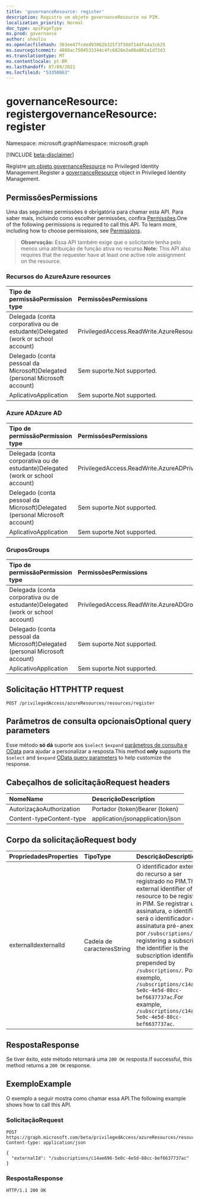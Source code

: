 ```yaml
---
title: 'governanceResource: register'
description: Registre um objeto governanceResource no PIM.
localization_priority: Normal
doc_type: apiPageType
ms.prod: governance
author: shauliu
ms.openlocfilehash: 363ee47fcded93062b325f3f58df14dfa4a3c625
ms.sourcegitcommit: 4888ac7504533344c4fc6828e2a06a002a1d72d3
ms.translationtype: MT
ms.contentlocale: pt-BR
ms.lasthandoff: 07/09/2021
ms.locfileid: "53350863"
---
```

# <a name="governanceresource-register"></a><span data-ttu-id="cde36-103">governanceResource: register</span><span class="sxs-lookup"><span data-stu-id="cde36-103">governanceResource: register</span></span>

<span data-ttu-id="cde36-104">Namespace: microsoft.graph</span><span class="sxs-lookup"><span data-stu-id="cde36-104">Namespace: microsoft.graph</span></span>

[!INCLUDE [beta-disclaimer](../../includes/beta-disclaimer.md)]

<span data-ttu-id="cde36-105">Registre [um objeto governanceResource](../resources/governanceresource.md) no Privileged Identity Management.</span><span class="sxs-lookup"><span data-stu-id="cde36-105">Register a [governanceResource](../resources/governanceresource.md) object in Privileged Identity Management.</span></span>

## <a name="permissions"></a><span data-ttu-id="cde36-106">Permissões</span><span class="sxs-lookup"><span data-stu-id="cde36-106">Permissions</span></span>

<span data-ttu-id="cde36-p101">Uma das seguintes permissões é obrigatória para chamar esta API. Para saber mais, incluindo como escolher permissões, confira [Permissões](/graph/permissions-reference#privileged-access-permissions).</span><span class="sxs-lookup"><span data-stu-id="cde36-p101">One of the following permissions is required to call this API. To learn more, including how to choose permissions, see [Permissions](/graph/permissions-reference#privileged-access-permissions).</span></span>

><span data-ttu-id="cde36-109">**Observação:** Essa API também exige que o solicitante tenha pelo menos uma atribuição de função ativa no recurso.</span><span class="sxs-lookup"><span data-stu-id="cde36-109">**Note:** This API also requires that the requester have at least one active role assignment on the resource.</span></span>

### <a name="azure-resources"></a><span data-ttu-id="cde36-110">Recursos do Azure</span><span class="sxs-lookup"><span data-stu-id="cde36-110">Azure resources</span></span>

| <span data-ttu-id="cde36-111">Tipo de permissão</span><span class="sxs-lookup"><span data-stu-id="cde36-111">Permission type</span></span> | <span data-ttu-id="cde36-112">Permissões</span><span class="sxs-lookup"><span data-stu-id="cde36-112">Permissions</span></span> |
|:--------------- |:----------- |
| <span data-ttu-id="cde36-113">Delegada (conta corporativa ou de estudante)</span><span class="sxs-lookup"><span data-stu-id="cde36-113">Delegated (work or school account)</span></span> | <span data-ttu-id="cde36-114">PrivilegedAccess.ReadWrite.AzureResources</span><span class="sxs-lookup"><span data-stu-id="cde36-114">PrivilegedAccess.ReadWrite.AzureResources</span></span> |
| <span data-ttu-id="cde36-115">Delegado (conta pessoal da Microsoft)</span><span class="sxs-lookup"><span data-stu-id="cde36-115">Delegated (personal Microsoft account)</span></span> | <span data-ttu-id="cde36-116">Sem suporte.</span><span class="sxs-lookup"><span data-stu-id="cde36-116">Not supported.</span></span> |
| <span data-ttu-id="cde36-117">Aplicativo</span><span class="sxs-lookup"><span data-stu-id="cde36-117">Application</span></span> | <span data-ttu-id="cde36-118">Sem suporte.</span><span class="sxs-lookup"><span data-stu-id="cde36-118">Not supported.</span></span> |

### <a name="azure-ad"></a><span data-ttu-id="cde36-119">Azure AD</span><span class="sxs-lookup"><span data-stu-id="cde36-119">Azure AD</span></span>

| <span data-ttu-id="cde36-120">Tipo de permissão</span><span class="sxs-lookup"><span data-stu-id="cde36-120">Permission type</span></span> | <span data-ttu-id="cde36-121">Permissões</span><span class="sxs-lookup"><span data-stu-id="cde36-121">Permissions</span></span> |
|:--------------- |:----------- |
| <span data-ttu-id="cde36-122">Delegada (conta corporativa ou de estudante)</span><span class="sxs-lookup"><span data-stu-id="cde36-122">Delegated (work or school account)</span></span> | <span data-ttu-id="cde36-123">PrivilegedAccess.ReadWrite.AzureAD</span><span class="sxs-lookup"><span data-stu-id="cde36-123">PrivilegedAccess.ReadWrite.AzureAD</span></span> |
| <span data-ttu-id="cde36-124">Delegado (conta pessoal da Microsoft)</span><span class="sxs-lookup"><span data-stu-id="cde36-124">Delegated (personal Microsoft account)</span></span> | <span data-ttu-id="cde36-125">Sem suporte.</span><span class="sxs-lookup"><span data-stu-id="cde36-125">Not supported.</span></span> |
| <span data-ttu-id="cde36-126">Aplicativo</span><span class="sxs-lookup"><span data-stu-id="cde36-126">Application</span></span> | <span data-ttu-id="cde36-127">Sem suporte.</span><span class="sxs-lookup"><span data-stu-id="cde36-127">Not supported.</span></span> |

### <a name="groups"></a><span data-ttu-id="cde36-128">Grupos</span><span class="sxs-lookup"><span data-stu-id="cde36-128">Groups</span></span>

|<span data-ttu-id="cde36-129">Tipo de permissão</span><span class="sxs-lookup"><span data-stu-id="cde36-129">Permission type</span></span> | <span data-ttu-id="cde36-130">Permissões</span><span class="sxs-lookup"><span data-stu-id="cde36-130">Permissions</span></span> |
|:-------------- |:----------- |
| <span data-ttu-id="cde36-131">Delegada (conta corporativa ou de estudante)</span><span class="sxs-lookup"><span data-stu-id="cde36-131">Delegated (work or school account)</span></span> | <span data-ttu-id="cde36-132">PrivilegedAccess.ReadWrite.AzureADGroup</span><span class="sxs-lookup"><span data-stu-id="cde36-132">PrivilegedAccess.ReadWrite.AzureADGroup</span></span> |
| <span data-ttu-id="cde36-133">Delegado (conta pessoal da Microsoft)</span><span class="sxs-lookup"><span data-stu-id="cde36-133">Delegated (personal Microsoft account)</span></span> | <span data-ttu-id="cde36-134">Sem suporte.</span><span class="sxs-lookup"><span data-stu-id="cde36-134">Not supported.</span></span> |
| <span data-ttu-id="cde36-135">Aplicativo</span><span class="sxs-lookup"><span data-stu-id="cde36-135">Application</span></span> | <span data-ttu-id="cde36-136">Sem suporte.</span><span class="sxs-lookup"><span data-stu-id="cde36-136">Not supported.</span></span> |

## <a name="http-request"></a><span data-ttu-id="cde36-137">Solicitação HTTP</span><span class="sxs-lookup"><span data-stu-id="cde36-137">HTTP request</span></span>

<!-- { "blockType": "ignored" } -->
```http
POST /privilegedAccess/azureResources/resources/register
```

## <a name="optional-query-parameters"></a><span data-ttu-id="cde36-138">Parâmetros de consulta opcionais</span><span class="sxs-lookup"><span data-stu-id="cde36-138">Optional query parameters</span></span>

<span data-ttu-id="cde36-139">Esse método **só dá** suporte aos `$select` `$expand` [parâmetros de consulta e OData](/graph/query-parameters) para ajudar a personalizar a resposta.</span><span class="sxs-lookup"><span data-stu-id="cde36-139">This method **only** supports the `$select` and `$expand` [OData query parameters](/graph/query-parameters) to help customize the response.</span></span>

## <a name="request-headers"></a><span data-ttu-id="cde36-140">Cabeçalhos de solicitação</span><span class="sxs-lookup"><span data-stu-id="cde36-140">Request headers</span></span>

| <span data-ttu-id="cde36-141">Nome</span><span class="sxs-lookup"><span data-stu-id="cde36-141">Name</span></span> | <span data-ttu-id="cde36-142">Descrição</span><span class="sxs-lookup"><span data-stu-id="cde36-142">Description</span></span> |
|:---- |:----------- |
| <span data-ttu-id="cde36-143">Autorização</span><span class="sxs-lookup"><span data-stu-id="cde36-143">Authorization</span></span> | <span data-ttu-id="cde36-144">Portador {token}</span><span class="sxs-lookup"><span data-stu-id="cde36-144">Bearer {token}</span></span> |
| <span data-ttu-id="cde36-145">Content-type</span><span class="sxs-lookup"><span data-stu-id="cde36-145">Content-type</span></span> | <span data-ttu-id="cde36-146">application/json</span><span class="sxs-lookup"><span data-stu-id="cde36-146">application/json</span></span> |

## <a name="request-body"></a><span data-ttu-id="cde36-147">Corpo da solicitação</span><span class="sxs-lookup"><span data-stu-id="cde36-147">Request body</span></span>

| <span data-ttu-id="cde36-148">Propriedades</span><span class="sxs-lookup"><span data-stu-id="cde36-148">Properties</span></span> | <span data-ttu-id="cde36-149">Tipo</span><span class="sxs-lookup"><span data-stu-id="cde36-149">Type</span></span> | <span data-ttu-id="cde36-150">Descrição</span><span class="sxs-lookup"><span data-stu-id="cde36-150">Description</span></span> |
|:---------- |:---- |:----------- |
| <span data-ttu-id="cde36-151">externalId</span><span class="sxs-lookup"><span data-stu-id="cde36-151">externalId</span></span> | <span data-ttu-id="cde36-152">Cadeia de caracteres</span><span class="sxs-lookup"><span data-stu-id="cde36-152">String</span></span> | <span data-ttu-id="cde36-153">O identificador externo do recurso a ser registrado no PIM.</span><span class="sxs-lookup"><span data-stu-id="cde36-153">The external identifier of the resource to be registered in PIM.</span></span> <span data-ttu-id="cde36-154">Se registrar uma assinatura, o identificador será o identificador de assinatura pré-anexado por `/subscriptions/` .</span><span class="sxs-lookup"><span data-stu-id="cde36-154">If registering a subscription, the identifier is the subscription identifier prepended by `/subscriptions/`.</span></span> <span data-ttu-id="cde36-155">Por exemplo, `/subscriptions/c14ae696-5e0c-4e5d-88cc-bef6637737ac`.</span><span class="sxs-lookup"><span data-stu-id="cde36-155">For example, `/subscriptions/c14ae696-5e0c-4e5d-88cc-bef6637737ac`.</span></span> |

## <a name="response"></a><span data-ttu-id="cde36-156">Resposta</span><span class="sxs-lookup"><span data-stu-id="cde36-156">Response</span></span>

<span data-ttu-id="cde36-157">Se tiver êxito, este método retornará uma `200 OK` resposta.</span><span class="sxs-lookup"><span data-stu-id="cde36-157">If successful, this method returns a `200 OK` response.</span></span>

## <a name="example"></a><span data-ttu-id="cde36-158">Exemplo</span><span class="sxs-lookup"><span data-stu-id="cde36-158">Example</span></span>

<span data-ttu-id="cde36-159">O exemplo a seguir mostra como chamar essa API.</span><span class="sxs-lookup"><span data-stu-id="cde36-159">The following example shows how to call this API.</span></span>
<!-- {
  "blockType": "request",
  "name": "get_governanceresource"
}-->
### <a name="request"></a><span data-ttu-id="cde36-160">Solicitação</span><span class="sxs-lookup"><span data-stu-id="cde36-160">Request</span></span>
```http
POST https://graph.microsoft.com/beta/privilegedAccess/azureResources/resources/register
Content-type: application/json

{
  "externalId": "/subscriptions/c14ae696-5e0c-4e5d-88cc-bef6637737ac"
}
```
### <a name="response"></a><span data-ttu-id="cde36-161">Resposta</span><span class="sxs-lookup"><span data-stu-id="cde36-161">Response</span></span>
<!-- {
  "blockType": "response",
  "truncated": false,
  "@odata.type": "microsoft.graph.governanceResource"
} -->
```http
HTTP/1.1 200 OK
```

<!-- uuid: 8fcb5dbc-d5aa-4681-8e31-b001d5168d79
2015-10-25 14:57:30 UTC -->
<!--
{
  "type": "#page.annotation",
  "description": "Register governanceResource",
  "keywords": "",
  "section": "documentation",
  "tocPath": "",
  "suppressions": []
}
-->


